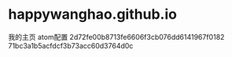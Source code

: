 # happywanghao.github.io
我的主页
atom配置
2d72fe00b8713fe6606f3cb076dd6141967f0182
71bc3a1b5acfdcf3b73acc60d3764d0c
